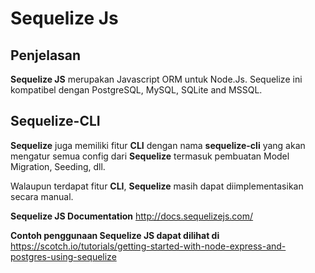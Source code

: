 # Sequelize Js

## Penjelasan
**Sequelize JS** merupakan Javascript ORM untuk Node.Js. Sequelize ini kompatibel dengan PostgreSQL, MySQL, SQLite and MSSQL.

## Sequelize-CLI
**Sequelize** juga memiliki fitur **CLI** dengan nama **sequelize-cli** yang akan mengatur semua config dari **Sequelize** termasuk pembuatan Model Migration, Seeding, dll.

Walaupun terdapat fitur **CLI**, **Sequelize** masih dapat diimplementasikan secara manual.

**Sequelize JS Documentation** http://docs.sequelizejs.com/

**Contoh penggunaan Sequelize JS dapat dilihat di** https://scotch.io/tutorials/getting-started-with-node-express-and-postgres-using-sequelize